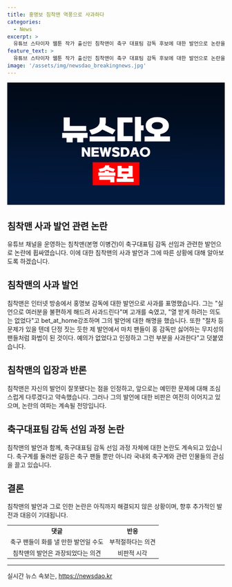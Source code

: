 ```yaml
---
title: 홍명보 침착맨 역풍으로 사과하다
categories:
  - News
excerpt: >
  유튜브 스타이자 웹툰 작가 출신인 침착맨이 축구 대표팀 감독 후보에 대한 발언으로 논란을 일으켰다. 축구 팬들에게 뭇매를 맞은 그는 생방송에서 사과하고, 잘못된 발언을 인정했다. 그는 예의를 갖추고 민감한 문제에 대해 조심스럽게 다뤄야 한다고 밝히며 미안함을 표했다. 이에 대한 온라인 비판이 이어졌고, 축구협회의 감독 선임 과정에 대한 논란도 더해졌다. 축구계 안팎에서 후폭풍이 불고 있으며, 서민민생대책위원회는 축구협회장을 고발하였다.
feature_text: >
  유튜브 스타이자 웹툰 작가 출신인 침착맨이 축구 대표팀 감독 후보에 대한 발언으로 논란을 일으켰다. 축구 팬들에게 뭇매를 맞은 그는 생방송에서 사과하고, 잘못된 발언을 인정했다. 그는 예의를 갖추고 민감한 문제에 대해 조심스럽게 다뤄야 한다고 밝히며 미안함을 표했다. 이에 대한 온라인 비판이 이어졌고, 축구협회의 감독 선임 과정에 대한 논란도 더해졌다. 축구계 안팎에서 후폭풍이 불고 있으며, 서민민생대책위원회는 축구협회장을 고발하였다.
image: '/assets/img/newsdao_breakingnews.jpg'
---
```


<p><img src="/assets/img/newsdao_breakingnews.jpg" alt="implanttips 속보" /></p>

<h2 data-ke-size="size26">침착맨 사과 발언 관련 논란</h2>

<p data-ke-size="size16">유튜브 채널을 운영하는 침착맨(본명 이병건)이 축구대표팀 감독 선임과 관련한 발언으로 논란에 휩싸였습니다. 이에 대한 침착맨의 사과 발언과 그에 따른 상황에 대해 알아보도록 하겠습니다.</p>

<h2 data-ke-size="size24">침착맨의 사과 발언</h2>

<p data-ke-size="size16">침착맨은 인터넷 방송에서 홍명보 감독에 대한 발언으로 사과를 표명했습니다. 그는 "실언으로 여러분을 불편하게 해드려 사과드린다"며 고개를 숙였고, "열 받게 하려는 의도는 없었다"고 bet_at_home강조하며 그의 발언에 대한 해명을 했습니다. 또한 "절차 등 문제가 있을 텐데 단정 짓는 듯한 제 발언에서 마치 팬들이 홍 감독만 싫어하는 무지성의 팬들처럼 화법이 된 것이다. 예의가 없었다고 인정하고 그런 부분을 사과한다"고 덧붙였습니다.</p>

<h2 data-ke-size="size24">침착맨의 입장과 반론</h2>

<p data-ke-size="size16">침착맨은 자신의 발언이 잘못됐다는 점을 인정하고, 앞으로는 예민한 문제에 대해 조심스럽게 다루겠다고 약속했습니다. 그러나 그의 발언에 대한 비판은 여전히 이어지고 있으며, 논란의 여파는 계속될 전망입니다.</p>

<h2 data-ke-size="size24">축구대표팀 감독 선임 과정 논란</h2>

<p data-ke-size="size16">침착맨의 발언과 함께, 축구대표팀 감독 선임 과정 자체에 대한 논란도 계속되고 있습니다. 축구계를 둘러싼 갈등은 축구 팬들 뿐만 아니라 국내외 축구계와 관련 인물들의 관심을 끌고 있습니다.</p>

<h2 data-ke-size="size24">결론</h2>

<p data-ke-size="size16">침착맨의 발언과 그로 인한 논란은 아직까지 해결되지 않은 상황이며, 향후 추가적인 발전과 대응이 기대됩니다.</p>

<table>
  <tr>
    <td style="text-align: center; height: 17px;"><b>댓글</b></td>
    <td style="text-align: center; height: 17px;"><b>반응</b></td>
  </tr>
  <tr>
    <td style="text-align: center; height: 17px;">축구 팬들이 화를 낼 만한 발언일 수도</td>
    <td style="text-align: center; height: 17px;">부적절하다는 의견</td>
  </tr>
  <tr>
    <td style="text-align: center; height: 17px;">침착맨의 발언은 과장되었다는 의견</td>
    <td style="text-align: center; height: 17px;">비판적 시각</td>
  </tr>
</table>

<hr>
실시간 뉴스 속보는, <a href="https://newsdao.kr" rel="dofollow">https://newsdao.kr</a>


